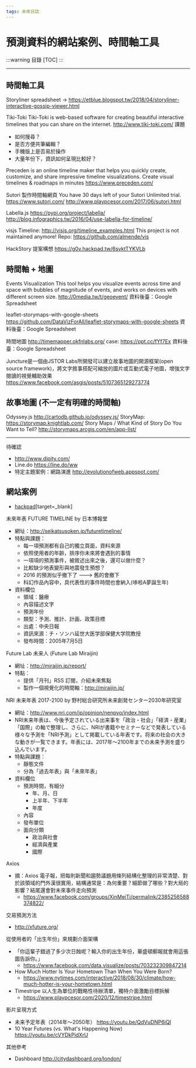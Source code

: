 ```yaml
---
tags: 未來日誌
---
```


# 預測資料的網站案例、時間軸工具

:::warning
目錄
[TOC]
:::

---
## 時間軸工具

Storyliner
spreadsheet -> 
https://etblue.blogspot.tw/2018/04/storyliner-interactive-gossip-viewer.html

Tiki-Toki
Tiki-Toki is web-based software for creating beautiful interactive timelines that you can share on the internet. 
http://www.tiki-toki.com/
課題
- 如何搜尋？
- 是否方便共筆編輯？
- 手機版上是否易於操作
- 大量年份下，資訊如何呈現比較好？

Preceden is an online timeline maker that helps you quickly create, customize, and share impressive timeline visualizations. Create visual timelines & roadmaps in minutes
https://www.preceden.com/

Sutori 製作時間軸網頁
You have 30 days left of your Sutori Unlimited trial.
https://www.sutori.com/
http://www.playpcesor.com/2017/06/sutori.html

Labella.js
https://pypi.org/project/labella/
http://blog.infographics.tw/2016/04/use-labella-for-timeline/

visjs
Timeline: http://visjs.org/timeline_examples.html
This project is not maintained anymore! 
Repo: https://github.com/almende/vis

HackStory 提案構想
https://g0v.hackpad.tw/6svktTYKVLb



## 時間軸 + 地圖 

Events Visualization
This tool helps you visualize events across time and space with bubbles of magnitude of events, and works on devices with different screen size. 
http://0media.tw/t/geoevent/
資料後臺：Google Spreadsheet

leaflet-storymaps-with-google-sheets
https://github.com/DataVizForAll/leaflet-storymaps-with-google-sheets
資料後臺：Google Spreadsheet

時間地圖
http://timemapper.okfnlabs.org/
case: https://ppt.cc/fYf7Ex
資料後臺：Google Spreadsheet

Juncture是一個由JSTOR Labs所開發可以建立故事地圖的開源框架(open source framework)，將文字敘事搭配可縮放的圖片或互動式電子地圖，增強文字閱讀的視覺輔助效果
https://www.facebook.com/asgis/posts/5107365129273774


## 故事地圖 (不一定有明確的時間軸)

Odyssey.js http://cartodb.github.io/odyssey.js/
StoryMap: https://storymap.knightlab.com/
Story Maps / What Kind of Story Do You Want to Tell? http://storymaps.arcgis.com/en/app-list/


---
待確認
- http://www.dipity.com/
- Line.do https://line.do/ww
- 特定主題案例：網路演進 http://evolutionofweb.appspot.com/




## 網站案例

- [hackpad](https://g0v.hackpad.tw/cjdeZ8orXk4)[target=_blank]

未來年表 FUTURE TIMELINE by 日本博報堂
- 網址：http://seikatsusoken.jp/futuretimeline/
- 特點與課題：
    - 每一項預測都有自己的獨立頁面，資料來源
    - 依照使用者的年齡，排序你未來將會遇到的事情
    - 一項項的預測事件，被敘述出來之後，還可以做什麼？
    - 比較缺少地表變形與地震發生預想？
    - 2016 的預測似乎撤下了 ---> 舊的會撤下
    - 科幻作品內容中，具代表性的事件時間也會納入(哆啦A夢誕生年)
- 資料欄位
    - 領域：醫療
    - 內容描述文字
    - 預測年份
    - 類型：予測、推計、計画、政策目標
    - 出處：中央日報
    - 資訊來源：チ・ソンハ延世大医学部保健大学院教授
    - 發布時間：2005年7月5日

Future Lab 未来人 (Future Lab Miraijin)
- 網址：http://miraijin.jp/report/
- 特點：
    - 提供「月刊」RSS 訂閱，介紹未來焦點
    - 製作一個視覺化的時間軸：http://miraijin.jp/

NRI 未来年表 2017-2100 by 野村総合研究所未来創発センター2030年研究室
- 網址：http://www.nri.com/jp/opinion/nenpyo/index.html
- NRI未来年表は、今後予定されている出来事を「政治・社会」「経済・産業」「国際」の軸で整理し、さらに、NRIが書籍やセミナーなどで発表している様々な予測を「NRI予測」として掲載している年表です。将来の社会の大きな動きが一覧できます。年表には、2017年～2100年までの未来予測を盛り込んでいます。
- 特點與課題：
    - 靜態文件
    - 分為「過去年表」與「未來年表」
- 資料欄位
    - 預測時間，有細分
        - 年、月、日
        - 上半年、下半年
        - 年度
    - 內容
    - 發布單位
    - 面向分類
        - 政治與社會
        - 經濟與產業
        - 國際


Axios
- 摘：Axios 電子報，把每則新聞和趨勢議題用條列結構化整理的非常清楚、對於該領域的門外漢很實用，結構通常是：為何重要？細節做了哪些？對大局的影響？結尾還會對未來事件走向預測
    - https://www.facebook.com/groups/XinMeiTi/permalink/2385256588374822/

交易預測方法
- http://xfuture.org/

從使用者的「出生年份」來規劃介面架構
- 「你這輩子錯過了多少次日蝕呢？輸入你的出生年份，華盛頓郵報就會用這張圖告訴你。」
    - https://www.facebook.com/data.visualize/posts/703232309847214
- How Much Hotter Is Your Hometown Than When You Were Born?
    - https://www.nytimes.com/interactive/2018/08/30/climate/how-much-hotter-is-your-hometown.html
- Timestripe 以人生為單位的戰略性待辦清單，獨特介面激勵目標拆解
    - https://www.playpcesor.com/2020/12/timestripe.html

影片呈現方式
- 未来予定年表（2014年～2050年） https://youtu.be/QdVuDNP6iQI
- 10 Year Futures (vs. What's Happening Now) https://youtu.be/cVYDkPidXrU

其他參考
- Dashboard http://citydashboard.org/london/

